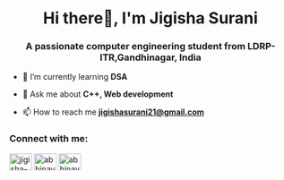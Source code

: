<h1 align="center">Hi there👋, I'm Jigisha Surani</h1>
<h3 align="center">A passionate computer engineering student from LDRP-ITR,Gandhinagar, India</h3>

- 🌱 I’m currently learning **DSA**

- 💬 Ask me about **C++, Web development**

- 📫 How to reach me **jigishasurani21@gmail.com**

<h3 align="left">Connect with me:</h3>
<p align="left">
<a href="https://www.linkedin.com/in/jigisha-surani-b6a777234/" target="blank"><img align="center" src="https://raw.githubusercontent.com/rahuldkjain/github-profile-readme-generator/master/src/images/icons/Social/linked-in-alt.svg" alt="jigisha-surani" height="30" width="40" /></a>
<a href="https://www.instagram.com/jigisha_surani" target="blank"><img align="center" src="https://raw.githubusercontent.com/rahuldkjain/github-profile-readme-generator/master/src/images/icons/Social/instagram.svg" alt="abhinav_belhekar" height="30" width="40" /></a>
<a href="https://www.codechef.com/users/abhinav_rb" target="blank"><img align="center" src="https://cdn.jsdelivr.net/npm/simple-icons@3.1.0/icons/codechef.svg" alt="abhinav_rb" height="30" width="40" /></a>
</p>
